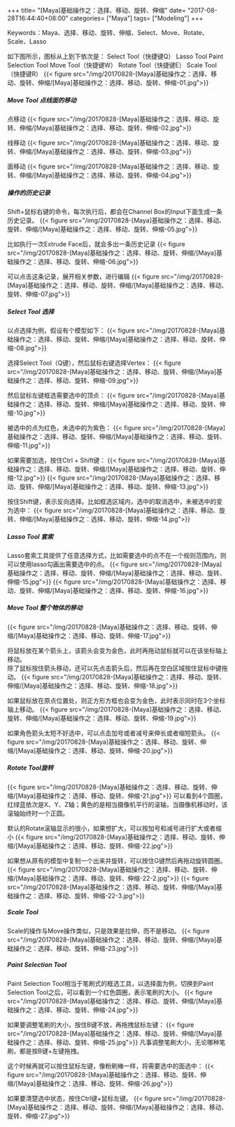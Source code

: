+++
title= "[Maya]基础操作之：选择、移动、旋转、伸缩"
date= "2017-08-28T16:44:40+08:00"
categories= ["Maya"]
tags= ["Modeling"]
+++


Keywords：Maya、选择、移动、旋转、伸缩、Select、Move、Rotate、Scale、Lasso

如下图所示，图标从上到下依次是：
Select Tool（快捷键Q）
Lasso Tool
Paint Selection Tool
Move Tool（快捷键W）
Rotate Tool（快捷键E）
Scale Tool（快捷键R）
{{< figure src="/img/20170828-[Maya]基础操作之：选择、移动、旋转、伸缩/[Maya]基础操作之：选择、移动、旋转、伸缩-01.jpg">}}


##### Move Tool 点线面的移动
点移动
{{< figure src="/img/20170828-[Maya]基础操作之：选择、移动、旋转、伸缩/[Maya]基础操作之：选择、移动、旋转、伸缩-02.jpg">}}

线移动
{{< figure src="/img/20170828-[Maya]基础操作之：选择、移动、旋转、伸缩/[Maya]基础操作之：选择、移动、旋转、伸缩-03.jpg">}}

面移动
{{< figure src="/img/20170828-[Maya]基础操作之：选择、移动、旋转、伸缩/[Maya]基础操作之：选择、移动、旋转、伸缩-04.jpg">}}

##### 操作的历史记录
Shift+鼠标右键的命令，每次执行后，都会在Channel Box的Input下面生成一条历史记录。
{{< figure src="/img/20170828-[Maya]基础操作之：选择、移动、旋转、伸缩/[Maya]基础操作之：选择、移动、旋转、伸缩-05.jpg">}}

比如执行一次Extrude Face后，就会多出一条历史记录
{{< figure src="/img/20170828-[Maya]基础操作之：选择、移动、旋转、伸缩/[Maya]基础操作之：选择、移动、旋转、伸缩-06.jpg">}}

可以点击这条记录，展开相关参数，进行编辑
{{< figure src="/img/20170828-[Maya]基础操作之：选择、移动、旋转、伸缩/[Maya]基础操作之：选择、移动、旋转、伸缩-07.jpg">}}

##### Select Tool 选择
以点选择为例，假设有个模型如下：
{{< figure src="/img/20170828-[Maya]基础操作之：选择、移动、旋转、伸缩/[Maya]基础操作之：选择、移动、旋转、伸缩-08.jpg">}}

选择Select Tool（Q键），然后鼠标右键选择Vertex：
{{< figure src="/img/20170828-[Maya]基础操作之：选择、移动、旋转、伸缩/[Maya]基础操作之：选择、移动、旋转、伸缩-09.jpg">}}

然后鼠标左键框选需要选中的顶点：
{{< figure src="/img/20170828-[Maya]基础操作之：选择、移动、旋转、伸缩/[Maya]基础操作之：选择、移动、旋转、伸缩-10.jpg">}}

被选中的点为红色，未选中的为紫色：
{{< figure src="/img/20170828-[Maya]基础操作之：选择、移动、旋转、伸缩/[Maya]基础操作之：选择、移动、旋转、伸缩-11.jpg">}}

如果需要加选，按住Ctrl + Shift键：
{{< figure src="/img/20170828-[Maya]基础操作之：选择、移动、旋转、伸缩/[Maya]基础操作之：选择、移动、旋转、伸缩-12.jpg">}}
{{< figure src="/img/20170828-[Maya]基础操作之：选择、移动、旋转、伸缩/[Maya]基础操作之：选择、移动、旋转、伸缩-13.jpg">}}

按住Shift键，表示反向选择。比如框选区域内，选中的取消选中，未被选中的变为选中：
{{< figure src="/img/20170828-[Maya]基础操作之：选择、移动、旋转、伸缩/[Maya]基础操作之：选择、移动、旋转、伸缩-14.jpg">}}

##### Lasso Tool 套索
Lasso套索工具提供了任意选择方式，比如需要选中的点不在一个规则范围内，则可以使用lasso勾画出需要选中的点。
{{< figure src="/img/20170828-[Maya]基础操作之：选择、移动、旋转、伸缩/[Maya]基础操作之：选择、移动、旋转、伸缩-15.jpg">}}
{{< figure src="/img/20170828-[Maya]基础操作之：选择、移动、旋转、伸缩/[Maya]基础操作之：选择、移动、旋转、伸缩-16.jpg">}}

##### Move Tool 整个物体的移动
{{< figure src="/img/20170828-[Maya]基础操作之：选择、移动、旋转、伸缩/[Maya]基础操作之：选择、移动、旋转、伸缩-17.jpg">}}

将鼠标放在某个箭头上，该箭头会变为金色，此时再拖动鼠标就可以在该坐标轴上移动。  
除了鼠标按住箭头移动，还可以先点击箭头后，然后再在空白区域按住鼠标中键拖动。
{{< figure src="/img/20170828-[Maya]基础操作之：选择、移动、旋转、伸缩/[Maya]基础操作之：选择、移动、旋转、伸缩-18.jpg">}}

如果鼠标放在原点位置处，则正方形方框也会变为金色，此时表示同时在3个坐标轴上移动。
{{< figure src="/img/20170828-[Maya]基础操作之：选择、移动、旋转、伸缩/[Maya]基础操作之：选择、移动、旋转、伸缩-19.jpg">}}

如果角色箭头太短不好选中，可以点击加号或者减号来伸长或者缩短箭头。
{{< figure src="/img/20170828-[Maya]基础操作之：选择、移动、旋转、伸缩/[Maya]基础操作之：选择、移动、旋转、伸缩-20.jpg">}}

##### Rotate Tool旋转
{{< figure src="/img/20170828-[Maya]基础操作之：选择、移动、旋转、伸缩/[Maya]基础操作之：选择、移动、旋转、伸缩-21.jpg">}}
可以看到4个圆圈，红绿蓝依次是X、Y、Z轴；黄色的是相当摄像机平行的滚轴，当摄像机移动时，该滚轴始终时一个正圆。

默认的Rotate滚轴显示的很小，如果想扩大，可以按加号和减号进行扩大或者缩小
{{< figure src="/img/20170828-[Maya]基础操作之：选择、移动、旋转、伸缩/[Maya]基础操作之：选择、移动、旋转、伸缩-22.jpg">}}

如果想从原有的模型中复制一个出来并旋转，可以按住G键然后再拖动旋转圆圈。
{{< figure src="/img/20170828-[Maya]基础操作之：选择、移动、旋转、伸缩/[Maya]基础操作之：选择、移动、旋转、伸缩-22-2.jpg">}}
{{< figure src="/img/20170828-[Maya]基础操作之：选择、移动、旋转、伸缩/[Maya]基础操作之：选择、移动、旋转、伸缩-22-3.jpg">}}

##### Scale Tool
Scale的操作与Move操作类似，只是效果是拉伸，而不是移动。
{{< figure src="/img/20170828-[Maya]基础操作之：选择、移动、旋转、伸缩/[Maya]基础操作之：选择、移动、旋转、伸缩-23.jpg">}}

##### Paint Selection Tool
Paint Selection Tool相当于笔刷式的框选工具，以选择面为例，切换到Paint Selection Tool之后，可以看到一个红色圆圈，表示笔刷的大小。
{{< figure src="/img/20170828-[Maya]基础操作之：选择、移动、旋转、伸缩/[Maya]基础操作之：选择、移动、旋转、伸缩-24.jpg">}}

如果要调整笔刷的大小，按住B键不放，再拖拽鼠标左键：
{{< figure src="/img/20170828-[Maya]基础操作之：选择、移动、旋转、伸缩/[Maya]基础操作之：选择、移动、旋转、伸缩-25.jpg">}}
凡事调整笔刷大小，无论哪种笔刷，都是按B键+左键拖拽。

这个时候再就可以按住鼠标左键，像粉刷棒一样，将需要选中的面选中：
{{< figure src="/img/20170828-[Maya]基础操作之：选择、移动、旋转、伸缩/[Maya]基础操作之：选择、移动、旋转、伸缩-26.jpg">}}

如果要清楚选中状态，按住Ctrl键+鼠标左键。
{{< figure src="/img/20170828-[Maya]基础操作之：选择、移动、旋转、伸缩/[Maya]基础操作之：选择、移动、旋转、伸缩-27.jpg">}}

